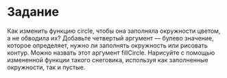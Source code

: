 # Задание
Как изменить функцию circle, чтобы она заполняла 
окружности цветом, а не обводила их? Добавьте четвертый 
аргумент — булево значение, которое определяет, нужно 
ли заполнять окружность или рисовать контур. Можно 
назвать этот аргумент fillCircle.
Нарисуйте с помощью измененной функции такого 
снеговика, используя как заполненные окружности, так 
и пустые.